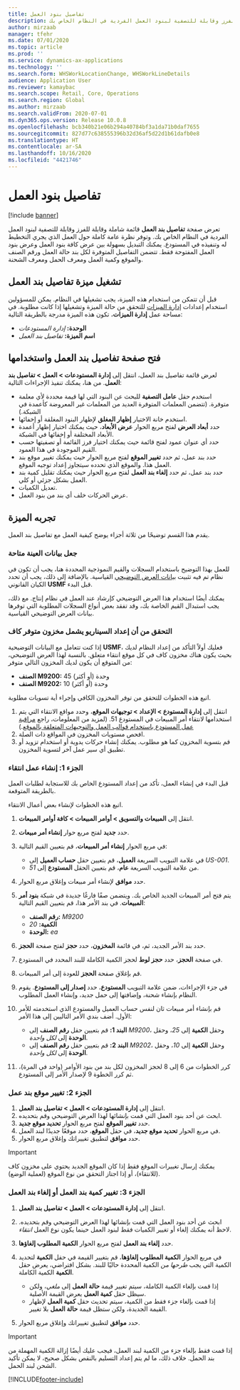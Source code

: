 ```yaml
---
title: تفاصيل بنود العمل
description: يوفر هذا الموضوع معلومات حول صفحة تفاصيل بند العمل، التي تُظهر قائمة شاملة وقابلة للفرز وقابلة للتصفية لبنود العمل الفردية في النظام الخاص بك.
author: mirzaab
manager: tfehr
ms.date: 07/01/2020
ms.topic: article
ms.prod: ''
ms.service: dynamics-ax-applications
ms.technology: ''
ms.search.form: WHSWorkLocationChange, WHSWorkLineDetails
audience: Application User
ms.reviewer: kamaybac
ms.search.scope: Retail, Core, Operations
ms.search.region: Global
ms.author: mirzaab
ms.search.validFrom: 2020-07-01
ms.dyn365.ops.version: Release 10.0.8
ms.openlocfilehash: bcb340b21e06b294a40784bf3a1da71b0daf7655
ms.sourcegitcommit: 827d77c638555396b32d36af5d22d1b61dafb0e8
ms.translationtype: HT
ms.contentlocale: ar-SA
ms.lasthandoff: 10/16/2020
ms.locfileid: "4421746"
---
```

# <a name="work-line-details"></a>تفاصيل بنود العمل

[!include [banner](../includes/banner.md)]

تعرض صفحة **تفاصيل بند العمل** قائمة شاملة وقابلة للفرز وقابلة للتصفية لبنود العمل الفردية في النظام الخاص بك. وتوفر نظرة عامة كاملة حول العمل الذي يجري التخطيط له وتنفيذه في المستودع. يمكنك التبديل بسهولة بين عرض كافة بنود العمل وعرض بنود العمل المفتوحة فقط. تتضمن التفاصيل المتوفرة لكل بند حالة العمل ورقم الصنف والموقع وكمية العمل ومعرف الحمل ومعرف الشحنة.

## <a name="turn-on-the-work-line-details-feature"></a>تشغيل ميزة تفاصيل بند العمل

قبل أن تتمكن من استخدام هذه الميزة، يجب تشغيلها في النظام. يمكن للمسؤولين استخدام إعدادات [إدارة الميزات](../../fin-ops-core/fin-ops/get-started/feature-management/feature-management-overview.md) للتحقق من حالة الميزة وتشغيلها إذا كانت مطلوبة. في مساحة عمل **إدارة الميزات**، تكون هذه الميزة مدرجة بالطريقة التالية:

- **الوحدة:** *إدارة المستودعات*
- **اسم الميزة:** *تفاصيل بند العمل*

## <a name="open-and-use-the-work-line-details-page"></a>فتح صفحة تفاصيل بند العمل واستخدامها

لعرض قائمة تفاصيل بند العمل، انتقل إلى **إدارة المستودعات \> العمل \> تفاصيل بند العمل**. من هنا، يمكنك تنفيذ الإجراءات التالية:

- استخدم حقل **عامل التصفية** للبحث عن البنود التي لها قيمة محددة لأي معلمة متوفرة. (تتضمن المعلمات المتوفرة العديد من المعلمات غير المعروضة كأعمدة في الشبكة.)
- استخدم خانة الاختيار **إظهار المغلق** لإظهار البنود المغلقة أو إخفائها.
- حدد **أبعاد العرض** لفتح مربع الحوار **عرض الأبعاد**، حيث يمكنك اختيار إظهار أعمدة الأبعاد المختلفة أو إخفائها في الشبكة.
- حدد أي عنوان عمود لفتح قائمة حيث يمكنك اختيار فرز القائمة أو تصفيتها حسب القيم الموجودة في هذا العمود.
- حدد بند عمل، ثم حدد **تغيير الموقع** لفتح مربع الحوار حيث يمكنك تغيير موقع بند العمل هذا. والموقع الذي تحدده سيتجاوز إعداد توجيه الموقع.
- حدد بند عمل، ثم حدد **إلغاء بند العمل** لفتح مربع الحوار حيث يمكنك تقليل كمية بند العمل بشكل جزئي أو كلي.
- تعديل الكميات.
- عرض الحركات خلف أي بند من بنود العمل.

## <a name="try-out-the-feature"></a>تجربه الميزة

يقدم هذا القسم توضيحًا من ثلاثة أجزاء يوضح كيفية العمل مع تفاصيل بند العمل.

### <a name="make-sample-data-available"></a>جعل بيانات العينة متاحة

للعمل بهذا التوضيح باستخدام السجلات والقيم النموذجية المحددة هنا، يجب أن تكون في نظام تم فيه تثبيت [بيانات العرض التوضيحي](../../fin-ops-core/dev-itpro/deployment/deploy-demo-environment.md) القياسية. بالإضافة إلى ذلك، يجب أن تحدد الكيان القانوني **USMF** قبل البدء.

يمكنك أيضًا استخدام هذا العرض التوضيحي كإرشاد عند العمل في نظام إنتاج. مع ذلك، يجب استبدال القيم الخاصة بك، وقد تفقد بعض أنواع السجلات المطلوبة التي توفرها بيانات العرض التوضيحي القياسية.

### <a name="verify-that-the-scenario-setup-includes-enough-available-inventory"></a>التحقق من أن إعداد السيناريو يشمل مخزون متوفر كاف

إذا كنت تتعامل مع البيانات التوضيحية **USMF**، فعليك أولاً التأكد من إعداد النظام لديك بحيث يكون هناك مخزون كاف في كل موقع انتقاء متعلق. بالنسبة لهذا العرض التوضيحي، من المتوقع أن يكون لديك المخزون التالي متوفر:

- **الصنف M9200:** 45 وحدة (أو أكثر)
- **الصنف M9202:** 10 وحدة (أو أكثر)

اتبع هذه الخطوات للتحقق من توفر المخزون الكافي وإجراء أية تسويات مطلوبة.

1. انتقل إلى **إدارة المستودع \> الإعداد \> توجيهات الموقع**، وحدد مواقع الانتقاء التي يتم استخدامها لانتقاء أمر المبيعات في المستودع 51. (لمزيد من المعلومات، راجع [مراقبة عمل المستودع باستخدام قوالب العمل والتوجيهات المتعلقة بالموقع](control-warehouse-location-directives.md).)
1. افحص مستويات المخزون في المواقع ذات الصلة.
1. قم بتسوية المخزون كما هو مطلوب. يمكنك إنشاء حركات يدوية أو استخدام تزويد أو تطبيق أي سير عمل آخر لتسوية المخزون.

### <a name="part-1-create-picking-work"></a>الجزء 1: إنشاء عمل انتقاء

قبل البدء في إنشاء العمل، تأكد من إعداد المستودع الخاص بك للاستجابة لطلبات العمل بالطريقة المتوقعة.

اتبع هذه الخطوات لإنشاء بعض أعمال الانتقاء.

1. انتقل إلى **المبيعات والتسويق \> أوامر المبيعات \> كافة أوامر المبيعات‬**.
1. حدد **جديد** لفتح مربع حوار **إنشاء أمر مبيعات**.
1. في مربع الحوار **إنشاء أمر المبيعات**، قم بتعيين القيم التالية:

    - في علامة التبويب السريعة **العميل**، قم بتعيين حقل **حساب العميل** إلى _US-001_.
    - من علامة التبويب السريعة **عام**، قم بتعيين الحقل **المستودع** إلى _51_.

1. حدد **موافق** لإنشاء أمر مبيعات وإغلاق مربع الحوار.
1. يتم فتح أمر المبيعات الجديد الخاص بك. ويتضمن صفًا فارغًا جديدة في شبكة **بنود أمر المبيعات**. في بند الأمر هذا، قم بتعيين القيم التالية:

    - **رقم الصنف:** _M9200_
    - **الكمية:** _20_
    - **الوحدة:** _ea_

1. حدد بند الأمر الجديد، ثم، في قائمة **المخزون**، حدد **حجز** لفتح صفحة **الحجز**.
1. في صفحة **الحجز**، حدد **حجز لوط** لحجز الكمية الكاملة للبند المحدد في المستودع.
1. قم بإغلاق صفحة **الحجز** للعودة إلى أمر المبيعات.
1. في جزء الإجراءات، ضمن علامة التبويب **المستودع**، حدد **إصدار إلى المستودع‬**. يقوم النظام بإنشاء شحنة، وإضافتها إلى حمل جديد، وإنشاء العمل المطلوب.
1. قم بإنشاء أمر مبيعات ثان لنفس حساب العميل والمستودع الذي استخدمته للأمر الأول. أضف بندي الأمر التاليين إلى هذا الأمر:

    - **البند 1:** قم بتعيين حقل **رقم الصنف** إلى _M9200_، وحقل **الكمية** إلى _25_، وحقل **الوحدة** إلى _لكل واحدة_.
    - **البند 2:** قم بتعيين حقل **رقم الصنف** إلى _M9202_، وحقل **الكمية** إلى _10_، وحقل **الوحدة** إلى _لكل واحدة_.

1. كرر الخطوات من 6 إلى 8 لحجز المخزون لكل بند من بنود الأوامر (واحد في المرة)، ثم كرر الخطوة 9 لإصدار الأمر إلى المستودع.

### <a name="part-2-change-the-location-for-a-work-line"></a>الجزء 2: تغيير موقع بند عمل

1. انتقل إلى **إدارة المستودعات \> العمل \> تفاصيل بند العمل**.
1. ابحث عن أحد بنود العمل التي قمت بإنشائها لهذا العرض التوضيحي وقم بتحديده.
1. حدد **تغيير الموقع** لفتح مربع الحوار **تحديد موقع جديد**.
1. في مربع الحوار **تحديد موقع جديد**، في حقل **الموقع**، حدد موقعًا جديدًا لبند العمل.
1. حدد **موافق** لتطبيق تغييراتك وإغلاق مربع الحوار.

> [!IMPORTANT]
> يمكنك إرسال تغييرات الموقع فقط إذا كان الموقع الجديد يحتوي على مخزون كاف (للانتقاء)، أو إذا اجتاز التحقق من نوع الموقع (لعملية الوضع).

### <a name="part-3-change-the-quantity-of-a-work-line-or-cancel-a-work-line"></a>الجزء 3: تغيير كمية بند العمل أو إلغاء بند العمل

1. انتقل إلى **إدارة المستودعات \> العمل \> تفاصيل بند العمل**.
1. ابحث عن أحد بنود العمل التي قمت بإنشائها لهذا العرض التوضيحي وقم بتحديده. لاحظ أنه يمكنك إلغاء أو تغيير الكميات فقط لبنود العمل حينما يكون نوع العمل _انتقاء_.
1. حدد **إلغاء بند العمل** لفتح مربع الحوار **الكمية المطلوب إلغاؤها**.
1. في مربع الحوار **الكمية المطلوب إلغاؤها**، قم بتغيير القيمة في حقل **الكمية** لتحديد الكمية التي يجب *طرحها من* الكمية المحددة حاليًا للبند. بشكل افتراضي، يعرض حقل **الكمية** الكمية الكاملة.

    - إذا قمت بإلغاء الكمية الكاملة، سيتم تغيير قيمة **حالة العمل** إلى _ملغي_، ولكن سيظل حقل **كمية العمل** يعرض القيمة الأصلية.
    - إذا قمت بإلغاء جزء فقط من الكمية، سيتم تحديث حقل **كمية العمل** لإظهار القيمة الجديدة، ولكن ستظل قيمة **حالة العمل** بلا تغيير.

1. حدد **موافق** لتطبيق تغييراتك وإغلاق مربع الحوار.

> [!IMPORTANT]
> إذا قمت فقط بإلغاء جزء من الكمية لبند العمل، فيجب عليك أيضًا إزالة الكمية المهملة من بند الحمل. خلاف ذلك، ما لم يتم إعداد التسليم بالنقص بشكل صحيح، لا يمكن تأكيد الشحن لبند الحمل.


[!INCLUDE[footer-include](../../includes/footer-banner.md)]
